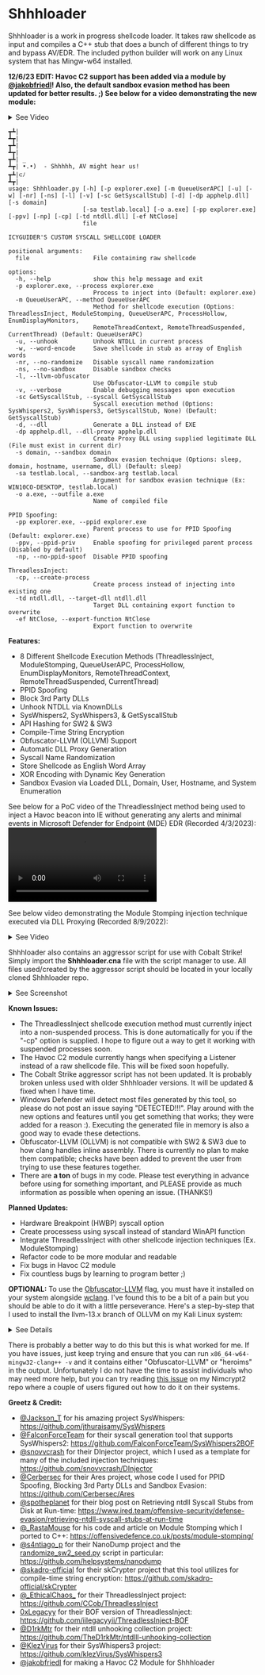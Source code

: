 # Shhhloader
Shhhloader is a work in progress shellcode loader. It takes raw shellcode as input and compiles a C++ stub that does a bunch of different things to try and bypass AV/EDR. The included python builder will work on any Linux system that has Mingw-w64 installed.

**12/6/23 EDIT: Havoc C2 support has been added via a module by [@jakobfriedl](https://github.com/jakobfriedl)! Also, the default sandbox evasion method has been updated for better results. ;) See below for a video demonstrating the new module:**

<details>
  <summary>See Video</summary>
<video src="https://github.com/icyguider/Shhhloader/assets/79864975/e1b7db2b-6c8e-44b4-8996-7d98a5fe8386"></video>
</details>

```
┳┻|
┻┳|
┳┻|
┻┳|
┳┻| _
┻┳| •.•)  - Shhhhh, AV might hear us!
┳┻|⊂ﾉ
┻┳|
usage: Shhhloader.py [-h] [-p explorer.exe] [-m QueueUserAPC] [-u] [-w] [-nr] [-ns] [-l] [-v] [-sc GetSyscallStub] [-d] [-dp apphelp.dll] [-s domain]
                     [-sa testlab.local] [-o a.exe] [-pp explorer.exe] [-ppv] [-np] [-cp] [-td ntdll.dll] [-ef NtClose]
                     file

ICYGUIDER'S CUSTOM SYSCALL SHELLCODE LOADER

positional arguments:
  file                  File containing raw shellcode

options:
  -h, --help            show this help message and exit
  -p explorer.exe, --process explorer.exe
                        Process to inject into (Default: explorer.exe)
  -m QueueUserAPC, --method QueueUserAPC
                        Method for shellcode execution (Options: ThreadlessInject, ModuleStomping, QueueUserAPC, ProcessHollow, EnumDisplayMonitors,
                        RemoteThreadContext, RemoteThreadSuspended, CurrentThread) (Default: QueueUserAPC)
  -u, --unhook          Unhook NTDLL in current process
  -w, --word-encode     Save shellcode in stub as array of English words
  -nr, --no-randomize   Disable syscall name randomization
  -ns, --no-sandbox     Disable sandbox checks
  -l, --llvm-obfuscator
                        Use Obfuscator-LLVM to compile stub
  -v, --verbose         Enable debugging messages upon execution
  -sc GetSyscallStub, --syscall GetSyscallStub
                        Syscall execution method (Options: SysWhispers2, SysWhispers3, GetSyscallStub, None) (Default: GetSyscallStub)
  -d, --dll             Generate a DLL instead of EXE
  -dp apphelp.dll, --dll-proxy apphelp.dll
                        Create Proxy DLL using supplied legitimate DLL (File must exist in current dir)
  -s domain, --sandbox domain
                        Sandbox evasion technique (Options: sleep, domain, hostname, username, dll) (Default: sleep)
  -sa testlab.local, --sandbox-arg testlab.local
                        Argument for sandbox evasion technique (Ex: WIN10CO-DESKTOP, testlab.local)
  -o a.exe, --outfile a.exe
                        Name of compiled file

PPID Spoofing:
  -pp explorer.exe, --ppid explorer.exe
                        Parent process to use for PPID Spoofing (Default: explorer.exe)
  -ppv, --ppid-priv     Enable spoofing for privileged parent process (Disabled by default)
  -np, --no-ppid-spoof  Disable PPID spoofing

ThreadlessInject:
  -cp, --create-process
                        Create process instead of injecting into existing one
  -td ntdll.dll, --target-dll ntdll.dll
                        Target DLL containing export function to overwrite
  -ef NtClose, --export-function NtClose
                        Export function to overwrite
```

**Features:**
* 8 Different Shellcode Execution Methods (ThreadlessInject, ModuleStomping, QueueUserAPC, ProcessHollow, EnumDisplayMonitors, RemoteThreadContext, RemoteThreadSuspended, CurrentThread)
* PPID Spoofing
* Block 3rd Party DLLs
* Unhook NTDLL via KnownDLLs
* SysWhispers2, SysWhispers3, & GetSyscallStub
* API Hashing for SW2 & SW3
* Compile-Time String Encryption
* Obfuscator-LLVM (OLLVM) Support 
* Automatic DLL Proxy Generation
* Syscall Name Randomization
* Store Shellcode as English Word Array
* XOR Encoding with Dynamic Key Generation
* Sandbox Evasion via Loaded DLL, Domain, User, Hostname, and System Enumeration

See below for a PoC video of the ThreadlessInject method being used to inject a Havoc beacon into IE without generating any alerts and minimal events in Microsoft Defender for Endpoint (MDE) EDR (Recorded 4/3/2023):
<video src="https://github.com/icyguider/Shhhloader/assets/79864975/27b8805f-88f6-442f-aa62-da0bf8919fc3"></video>

See below video demonstrating the Module Stomping injection technique executed via DLL Proxying (Recorded 8/9/2022):
<details>
  <summary>See Video</summary>
<video src="https://github.com/icyguider/Shhhloader/assets/79864975/a692e7ae-c9af-453e-8c6b-7132c9d75444"></video>
</details>

Shhhloader also contains an aggressor script for use with Cobalt Strike! Simply import the **Shhhloader.cna** file with the script manager to use. All files used/created by the aggressor script should be located in your locally cloned Shhhloader repo.
<details>
  <summary>See Screenshot</summary>

<img alt="Aggressor Script Screenshot" src="https://i.imgur.com/9QWrneO.png"/>
</details>

**Known Issues:**
* The ThreadlessInject shellcode execution method must currently inject into a non-suspended process. This is done automatically for you if the "-cp" option is supplied. I hope to figure out a way to get it working with suspended processes soon.
* The Havoc C2 module currently hangs when specifying a Listener instead of a raw shellcode file. This will be fixed soon hopefully.
* The Cobalt Strike aggressor script has not been updated. It is probably broken unless used with older Shhhloader versions. It will be updated & fixed when I have time.
* Windows Defender will detect most files generated by this tool, so please do not post an issue saying "DETECTED!!!". Play around with the new options and features until you get something that works; they were added for a reason :). Executing the generated file in memory is also a good way to evade these detections.
* Obfuscator-LLVM (OLLVM) is not compatible with SW2 & SW3 due to how clang handles inline assembly. There is currently no plan to make them compatible; checks have been added to prevent the user from trying to use these features together.
* There are **a ton** of bugs in my code. Please test everything in advance before using for something important, and PLEASE provide as much information as possible when opening an issue. (THANKS!)

**Planned Updates:**
* Hardware Breakpoint (HWBP) syscall option
* Create processess using syscall instead of standard WinAPI function
* Integrate ThreadlessInject with other shellcode injection techniques (Ex. ModuleStomping)
* Refactor code to be more modular and readable
* Fix bugs in Havoc C2 module
* Fix countless bugs by learning to program better ;)

**OPTIONAL:** To use the [Obfuscator-LLVM](https://github.com/heroims/obfuscator) flag, you must have it installed on your system alongside [wclang](https://github.com/tpoechtrager/wclang). I've found this to be a bit of a pain but you should be able to do it with a little perseverance. Here's a step-by-step that I used to install the llvm-13.x branch of OLLVM on my Kali Linux system:
<details>
  <summary>See Details</summary>
  
```
# Clone and Run CMake
git clone -b llvm-13.x https://github.com/heroims/obfuscator.git
mkdir build
cd build
cmake -DCMAKE_BUILD_TYPE=Release -DLLVM_ENABLE_NEW_PASS_MANAGER=OFF ../obfuscator/llvm/

# Configure CMake and Compile OLLVM
export clang_build_dir=$(cd ../; pwd)/obfuscator/clang
sed -i 's/LLVM_TOOL_CLANG_BUILD:BOOL=OFF/LLVM_TOOL_CLANG_BUILD:BOOL=ON/g' CMakeCache.txt
sed -i "s|LLVM_EXTERNAL_CLANG_SOURCE_DIR:PATH=|LLVM_EXTERNAL_CLANG_SOURCE_DIR:PATH=$clang_build_dir|g" CMakeCache.txt
make -j7

# ONCE COMPILED, BACKUP ORIGINAL CLANG BINARIES
mv /usr/bin/clang /usr/bin/clang13.0.1
mv /usr/bin/clang++ /usr/bin/clang++13.0.1

# Then in OLLVM build/bin dir, copy the newly build clang bins
cp bin/clang /usr/bin/clang
cp bin/clang++ /usr/bin/clang++

# Then install wclang
cd ..
git clone https://github.com/tpoechtrager/wclang.git
cd wclang/
cmake -DCMAKE_INSTALL_PREFIX=_prefix_ .
make
make install
export wclang_path=$(pwd)/_prefix_/bin
echo "export PATH=$wclang_path:$PATH" >> ~/.bashrc
export PATH=$wclang_path:$PATH

# Then backup original lib files
cp -R /lib/llvm-13/lib/clang/13.0.1/include/ /lib/llvm-13/lib/clang/13.0.1/include_backup/

# Finally in the OLLVM build/bin/lib/clang/13.0.1/ dir, copy the include folder
cd ../build/lib/clang/13.0.1/
cp -R include/ /lib/llvm-13/lib/clang/13.0.1/
```
</details>

There is probably a better way to do this but this is what worked for me. If you have issues, just keep trying and ensure that you can run `x86_64-w64-mingw32-clang++ -v` and it contains either "Obfuscator-LLVM" or "heroims" in the output. Unfortunately I do not have the time to assist individuals who may need more help, but you can try reading [this issue](https://github.com/icyguider/Nimcrypt2/issues/6) on my Nimcrypt2 repo where a couple of users figured out how to do it on their systems.

**Greetz & Credit:**
* [@Jackson_T](https://twitter.com/Jackson_T) for his amazing project SysWhispers: https://github.com/jthuraisamy/SysWhispers
* [@FalconForceTeam](https://twitter.com/falconforceteam) for their syscall generation tool that supports SysWhispers2: https://github.com/FalconForceTeam/SysWhispers2BOF
* [@snovvcrash](https://twitter.com/snovvcrash) for their DInjector project, which I used as a template for many of the included injection techniques: https://github.com/snovvcrash/DInjector
* [@Cerbersec](https://twitter.com/cerbersec) for their Ares project, whose code I used for PPID Spoofing, Blocking 3rd Party DLLs and Sandbox Evasion: https://github.com/Cerbersec/Ares
* [@spotheplanet](https://twitter.com/spotheplanet) for their blog post on Retrieving ntdll Syscall Stubs from Disk at Run-time: https://www.ired.team/offensive-security/defense-evasion/retrieving-ntdll-syscall-stubs-at-run-time
* [@_RastaMouse](https://twitter.com/_RastaMouse) for his code and article on Module Stomping which I ported to C++: https://offensivedefence.co.uk/posts/module-stomping/
* [@s4ntiago_p](https://twitter.com/s4ntiago_p) for their NanoDump project and the [randomize_sw2_seed.py](https://github.com/helpsystems/nanodump/blob/main/scripts/randomize_sw2_seed.py) script in particular: https://github.com/helpsystems/nanodump
* [@skadro-official](https://github.com/skadro-official) for their skCrypter project that this tool utilizes for compile-time string encryption: https://github.com/skadro-official/skCrypter
* [@\_EthicalChaos\_](https://twitter.com/_EthicalChaos_) for their ThreadlessInject project: https://github.com/CCob/ThreadlessInject
* [0xLegacyy](https://twitter.com/0xLegacyy) for their BOF version of ThreadlessInject: https://github.com/iilegacyyii/ThreadlessInject-BOF
* [@D1rkMtr](https://twitter.com/D1rkMtr) for their ntdll unhooking collection project: https://github.com/TheD1rkMtr/ntdlll-unhooking-collection
* [@KlezVirus](https://twitter.com/KlezVirus) for their SysWhispers3 project: https://github.com/klezVirus/SysWhispers3
* [@jakobfriedl](https://github.com/jakobfriedl) for making a Havoc C2 Module for Shhhloader

